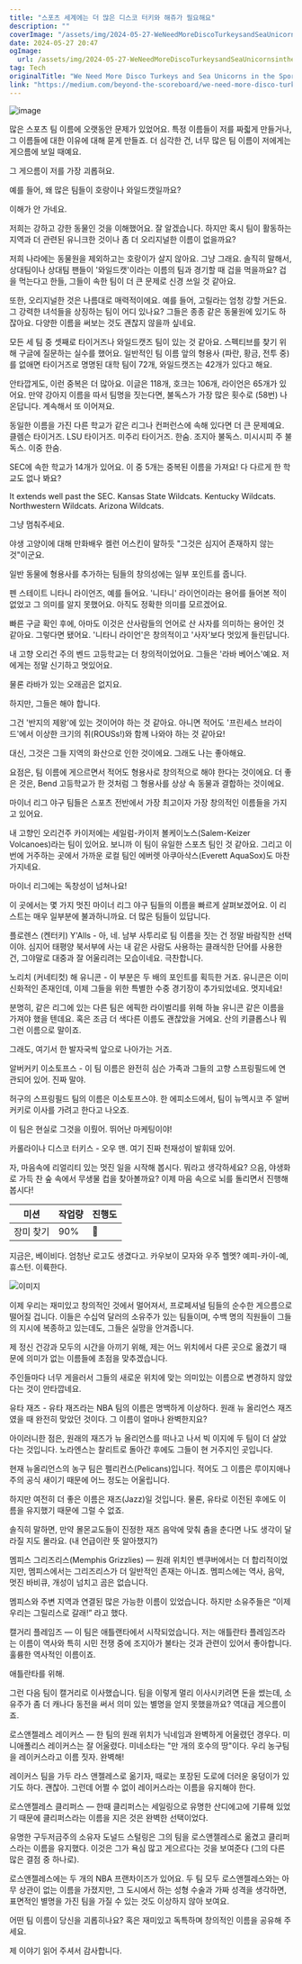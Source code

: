 ```yaml
---
title: "스포츠 세계에는 더 많은 디스코 터키와 해쥬가 필요해요"
description: ""
coverImage: "/assets/img/2024-05-27-WeNeedMoreDiscoTurkeysandSeaUnicornsintheSportsWorld_0.png"
date: 2024-05-27 20:47
ogImage: 
  url: /assets/img/2024-05-27-WeNeedMoreDiscoTurkeysandSeaUnicornsintheSportsWorld_0.png
tag: Tech
originalTitle: "We Need More Disco Turkeys and Sea Unicorns in the Sports World"
link: "https://medium.com/beyond-the-scoreboard/we-need-more-disco-turkeys-and-sea-unicorns-in-the-sports-world-0cfcbf0e8ad6"
---
```



![image](/assets/img/2024-05-27-WeNeedMoreDiscoTurkeysandSeaUnicornsintheSportsWorld_0.png)

많은 스포츠 팀 이름에 오랫동안 문제가 있었어요. 특정 이름들이 저를 짜즯게 만들거나, 그 이름들에 대한 이유에 대해 묻게 만들죠. 더 심각한 건, 너무 많은 팀 이름이 저에게는 게으름에 보일 때예요.

그 게으름이 저를 가장 괴롭혀요.

예를 들어, 왜 많은 팀들이 호랑이나 와일드캣일까요?

<div class="content-ad"></div>

이해가 안 가네요. 

저희는 강하고 강한 동물인 것을 이해했어요. 잘 알겠습니다. 하지만 혹시 팀이 활동하는 지역과 더 관련된 유니크한 것이나 좀 더 오리지널한 이름이 없을까요? 

저희 나라에는 동물원을 제외하고는 호랑이가 살지 않아요. 그냥 그래요. 솔직히 말해서, 상대팀이나 상대팀 팬들이 '와일드캣'이라는 이름의 팀과 경기할 때 겁을 먹을까요? 겁을 먹는다고 한들, 그들이 속한 팀이 더 큰 문제로 신경 쓰일 것 같아요.

또한, 오리지널한 것은 나름대로 매력적이에요. 예를 들어, 고릴라는 엄청 강할 거든요. 그 강력한 녀석들을 상징하는 팀이 어디 있나요? 그들은 종종 같은 동물원에 있기도 하잖아요. 다양한 이름을 써보는 것도 괜찮지 않을까 싶네요.

<div class="content-ad"></div>

모든 세 팀 중 셋째로 타이거즈나 와일드캣즈 팀이 있는 것 같아요. 스펙티브를 찾기 위해 구글에 질문하는 실수를 했어요. 일반적인 팀 이름 앞의 형용사 (파란, 황금, 전투 중)를 없애면 타이거즈로 명명된 대학 팀이 72개, 와일드캣즈는 42개가 있다고 해요.

안타깝게도, 이런 중복은 더 많아요. 이글은 118개, 호크는 106개, 라이언은 65개가 있어요. 만약 강아지 이름을 따서 팀명을 짓는다면, 불독스가 가장 많은 횟수로 (58번) 나온답니다. 계속해서 또 이어져요.

동일한 이름을 가진 다른 학교가 같은 리그나 컨퍼런스에 속해 있다면 더 큰 문제예요. 클렘슨 타이거즈. LSU 타이거즈. 미주리 타이거즈. 한숨. 조지아 불독스. 미시시피 주 불독스. 이중 한숨.

SEC에 속한 학교가 14개가 있어요. 이 중 5개는 중복된 이름을 가져요! 다 다르게 한 학교도 없나 봐요?

<div class="content-ad"></div>

It extends well past the SEC. Kansas State Wildcats. Kentucky Wildcats. Northwestern Wildcats. Arizona Wildcats.

그냥 멈춰주세요.

야생 고양이에 대해 만화배우 켈런 어스킨이 말하듯 "그것은 심지어 존재하지 않는 것"이군요.

일반 동물에 형용사를 추가하는 팀들의 창의성에는 일부 포인트를 줍니다.

<div class="content-ad"></div>

펜 스테이트 니타니 라이언즈, 예를 들어요. '니타니' 라이언이라는 용어를 들어본 적이 없었고 그 의미를 알지 못했어요. 아직도 정확한 의미를 모르겠어요.

빠른 구글 확인 후에, 아마도 이것은 산사람들의 언어로 산 사자를 의미하는 용어인 것 같아요. 그렇다면 됐어요. '니타니 라이언'은 창의적이고 '사자'보다 멋있게 들린답니다.

내 고향 오리건 주의 벤드 고등학교는 더 창의적이었어요. 그들은 '라바 베어스'예요. 저에게는 정말 신기하고 멋있어요.

물론 라바가 있는 오래곰은 없지요.

<div class="content-ad"></div>

하지만, 그들은 해야 합니다.

그건 '반지의 제왕'에 있는 것이어야 하는 것 같아요. 아니면 적어도 '프린세스 브라이드'에서 이상한 크기의 쥐(ROUSs!)와 함께 나와야 하는 것 같아요!

대신, 그것은 그들 지역의 화산으로 인한 것이에요. 그래도 나는 좋아해요.

요점은, 팀 이름에 게으르면서 적어도 형용사로 창의적으로 해야 한다는 것이에요. 더 좋은 것은, Bend 고등학교가 한 것처럼 그 형용사를 상상 속 동물과 결합하는 것이에요.

<div class="content-ad"></div>

마이너 리그 야구 팀들은 스포츠 전반에서 가장 최고이자 가장 창의적인 이름들을 가지고 있어요.

내 고향인 오리건주 카이저에는 세일럼-카이저 볼케이노스(Salem-Keizer Volcanoes)라는 팀이 있어요. 보니까 이 팀이 유일한 스포츠 팀인 것 같아요. 그리고 이번에 거주하는 곳에서 가까운 로컬 팀인 에버렛 아쿠아삭스(Everett AquaSox)도 마찬가지네요.

마이너 리그에는 독창성이 넘쳐나요!

이 곳에서는 몇 가지 멋진 마이너 리그 야구 팀들의 이름을 빠르게 살펴보겠어요. 이 리스트는 매우 일부분에 불과하니까요. 더 많은 팀들이 있답니다.

<div class="content-ad"></div>

플로렌스 (켄터키) Y'Alls - 아, 네. 남부 사투리로 팀 이름을 짓는 건 정말 바람직한 선택이야. 심지어 태평양 북서부에 사는 내 같은 사람도 사용하는 클래식한 단어를 사용한 건, 그야말로 대중과 잘 어울리려는 모습이네요. 극찬합니다.  

노리치 (커네티컷) 해 유니콘 - 이 부분은 두 배의 포인트를 획득한 거죠. 유니콘은 이미 신화적인 존재인데, 이제 그들을 위한 특별한 수중 경기장이 추가되었네요. 멋지네요!  

분명히, 같은 리그에 있는 다른 팀은 에픽한 라이벌리를 위해 하늘 유니콘 같은 이름을 가져야 했을 텐데요. 혹은 조금 더 색다른 이름도 괜찮았을 거에요. 산의 키클롭스나 뭐 그런 이름으로 말이죠.  

그래도, 여기서 한 발자국씩 앞으로 나아가는 거죠.

<div class="content-ad"></div>

알버커키 이소토프스 - 이 팀 이름은 완전히 심슨 가족과 그들의 고향 스프링필드에 연관되어 있어. 진짜 말야.

허구의 스프링필드 팀의 이름은 이소토프스야. 한 에피소드에서, 팀이 뉴멕시코 주 알버커키로 이사를 가려고 한다고 나오죠.

이 팀은 현실로 그것을 이뤘어. 뛰어난 마케팅이야!

카롤라이나 디스코 터키스 - 오우 맨. 여기 진짜 천재성이 발휘돼 있어.

<div class="content-ad"></div>

자, 마음속에 리얼리티 있는 멋진 일을 시작해 봅시다. 뭐라고 생각하세요? 으음, 야생화로 가득 찬 숲 속에서 무생물 컵을 찾아볼까요? 이제 마음 속으로 뇌를 돌리면서 진행해 봅시다!

| 미션        | 작업량 | 진행도 |
| ----------- | ------ | ------ |
| 장미 찾기 | 90%  |  💪   |

<div class="content-ad"></div>

지금은, 베이비다. 엄청난 로고도 생겼다고. 카우보이 모자와 우주 헬멧? 예피-카이-예, 휴스턴. 이륙한다.

![이미지](/assets/img/2024-05-27-WeNeedMoreDiscoTurkeysandSeaUnicornsintheSportsWorld_2.png)

이제 우리는 재미있고 창의적인 것에서 멀어져서, 프로페셔널 팀들의 순수한 게으름으로 떨어질 겁니다. 이들은 수십억 달러의 소유주가 있는 팀들이며, 수백 명의 직원들이 그들의 지시에 복종하고 있는데도, 그들은 실망을 안겨줍니다.

제 정신 건강과 모두의 시간을 아끼기 위해, 제는 어느 위치에서 다른 곳으로 옮겼기 때문에 의미가 없는 이름들에 초점을 맞추겠습니다.

<div class="content-ad"></div>

주인들마다 너무 게을러서 그들의 새로운 위치에 맞는 의미있는 이름으로 변경하지 않았다는 것이 안타깝네요.

유타 재즈 - 유타 재즈라는 NBA 팀의 이름은 명백하게 이상하다. 원래 뉴 올리언스 재즈였을 때 완전히 맞았던 것이다. 그 이름이 얼마나 완벽한지요?

아이러니한 점은, 원래의 재즈가 뉴 올리언스를 떠나고 나서 빅 이지에 두 팀이 더 살았다는 것입니다. 노라엔스는 찰리트로 돌아간 후에도 그들이 현 거주지인 곳입니다.

<div class="content-ad"></div>

현재 뉴올리언스의 농구 팀은 펠리컨스(Pelicans)입니다. 적어도 그 이름은 루이지애나 주의 공식 새이기 때문에 어느 정도는 어울립니다.

하지만 여전히 더 좋은 이름은 재즈(Jazz)일 것입니다. 물론, 유타로 이전된 후에도 이름을 유지했기 때문에 그럴 수 없죠.

솔직히 말하면, 만약 몰몬교도들이 진정한 재즈 음악에 맞춰 춤을 춘다면 나도 생각이 달라질 지도 몰라요. (내 언급이란 뜻 알아챘지?)

멤피스 그리즈리스(Memphis Grizzlies) — 원래 위치인 밴쿠버에서는 더 합리적이었지만, 멤피스에서는 그리즈리스가 더 일반적인 존재는 아니죠. 멤피스에는 역사, 음악, 멋진 바비큐, 개성이 넘치고 곰은 없습니다.

<div class="content-ad"></div>

멤피스와 주변 지역과 연결된 많은 가능한 이름이 있었습니다. 하지만 소유주들은 “이제 우리는 그릴리스로 갈래!” 라고 했다.

캘거리 플레임즈 — 이 팀은 애틀랜타에서 시작되었습니다. 저는 애틀란타 플레임즈라는 이름이 역사와 특히 시민 전쟁 중에 조지아가 불타는 것과 관련이 있어서 좋아합니다. 훌륭한 역사적인 이름이죠.

애틀란타를 위해.

그런 다음 팀이 캘거리로 이사했습니다. 팀을 이렇게 멀리 이사시키려면 돈을 썼는데, 소유주가 좀 더 캐나다 동전을 써서 의미 있는 별명을 얻지 못했을까요? 역대급 게으름이죠.

<div class="content-ad"></div>

로스앤젤레스 레이커스 — 한 팀의 원래 위치가 닉네임과 완벽하게 어울렸던 경우다. 미니애폴리스 레이커스는 잘 어울렸다. 미네소타는 "만 개의 호수의 땅"이다. 우리 농구팀을 레이커스라고 이름 짓자. 완벽해!

레이커스 팀을 가두 라스 앤젤레스로 옮기자, 때로는 포장된 도로에 더러운 웅덩이가 있기도 하다. 괜찮아. 그런데 어쩔 수 없이 레이커스라는 이름을 유지해야 한다.

로스앤젤레스 클리퍼스 — 한때 클리퍼스는 세일링으로 유명한 산디에고에 기류해 있었기 때문에 클리퍼스라는 이름을 지은 것은 완벽한 선택이었다.

유명한 구두저금주의 소유자 도널드 스털링은 그의 팀을 로스앤젤레스로 옮겼고 클리퍼스라는 이름을 유지했다. 이것은 그가 욕심 많고 게으르다는 것을 보여준다 (그의 다른 많은 결점 중 하나로).

<div class="content-ad"></div>

로스앤젤레스에는 두 개의 NBA 프랜차이즈가 있어요. 두 팀 모두 로스앤젤레스와는 아무 상관이 없는 이름을 가졌지만, 그 도시에서 하는 성형 수술과 가짜 성격을 생각하면, 표면적인 별명을 가진 팀을 가질 수 있는 것도 이상하지 않아 보여요.

어떤 팀 이름이 당신을 괴롭히나요? 혹은 재미있고 독특하며 창의적인 이름을 공유해 주세요.

제 이야기 읽어 주셔서 감사합니다.